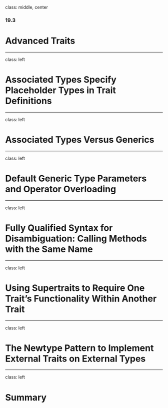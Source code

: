class: middle, center

### 19.3

# Advanced Traits

---

class: left

# Associated Types Specify Placeholder Types in Trait Definitions

---

class: left

# Associated Types Versus Generics

---

class: left

# Default Generic Type Parameters and Operator Overloading

---

class: left

# Fully Qualified Syntax for Disambiguation: Calling Methods with the Same Name

---

class: left

# Using Supertraits to Require One Trait’s Functionality Within Another Trait

---

class: left

# The Newtype Pattern to Implement External Traits on External Types

---

class: left

# Summary
